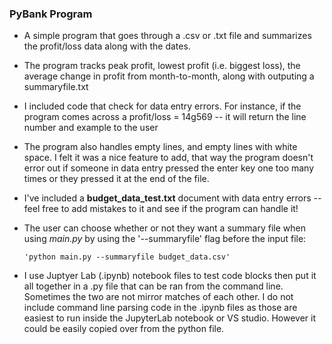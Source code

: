 ### PyBank Program
* A simple program that goes through a .csv or .txt file and summarizes the profit/loss data along with the dates.
* The program tracks peak profit, lowest profit (i.e. biggest loss), the average change in profit from month-to-month, along with outputing a summaryfile.txt
* I included code that check for data entry errors. For instance, if the program comes across a profit/loss = 14g569 -- it will return the line number and example to the user
* The program also handles empty lines, and empty lines with white space. I felt it was a nice feature to add, that way the program doesn't error out if someone in data entry pressed the enter key one too many times or they pressed it at the end of the file. 
* I've included a **budget_data_test.txt** document with data entry errors -- feel free to add mistakes to it and see if the program can handle it! 
* The user can choose whether or not they want a summary file when using *main.py* by using the '--summaryfile' flag before the input file:          

    <pre><code>'python main.py --summaryfile budget_data.csv'</code></pre>

* I use Juptyer Lab (.ipynb) notebook files to test code blocks then put it all together in a .py file that can be ran from the command line. Sometimes the two are not mirror matches of each other. I do not include command line parsing code in the .ipynb files as those are easiest to run inside the JupyterLab notebook or VS studio. However it could be easily copied over from the python file.

 


    
